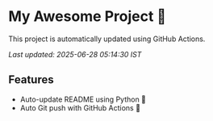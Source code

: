 # My Awesome Project 🚀

This project is automatically updated using GitHub Actions.

_Last updated: 2025-06-28 05:14:30 IST_

## Features
- Auto-update README using Python 🐍
- Auto Git push with GitHub Actions 🤖
